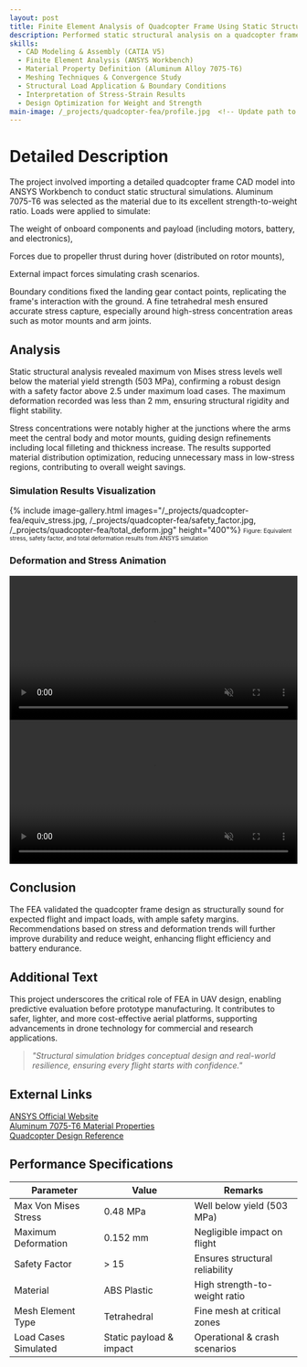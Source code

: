 ```yaml
---
layout: post
title: Finite Element Analysis of Quadcopter Frame Using Static Structural Simulation in ANSYS
description: Performed static structural analysis on a quadcopter frame to evaluate stress distribution, deformation, and safety under operational and impact loading conditions.
skills: 
  - CAD Modeling & Assembly (CATIA V5)
  - Finite Element Analysis (ANSYS Workbench)
  - Material Property Definition (Aluminum Alloy 7075-T6)
  - Meshing Techniques & Convergence Study
  - Structural Load Application & Boundary Conditions
  - Interpretation of Stress-Strain Results
  - Design Optimization for Weight and Strength
main-image: /_projects/quadcopter-fea/profile.jpg  <!-- Update path to your main profile image -->
---
```


# Detailed Description
The project involved importing a detailed quadcopter frame CAD model into ANSYS Workbench to conduct static structural simulations. Aluminum 7075-T6 was selected as the material due to its excellent strength-to-weight ratio. Loads were applied to simulate:

 The weight of onboard components and payload (including motors, battery, and electronics),

 Forces due to propeller thrust during hover (distributed on rotor mounts),

 External impact forces simulating crash scenarios.

Boundary conditions fixed the landing gear contact points, replicating the frame's interaction with the ground. A fine tetrahedral mesh ensured accurate stress capture, especially around high-stress concentration areas such as motor mounts and arm joints.

## Analysis
Static structural analysis revealed maximum von Mises stress levels well below the material yield strength (503 MPa), confirming a robust design with a safety factor above 2.5 under maximum load cases. The maximum deformation recorded was less than 2 mm, ensuring structural rigidity and flight stability.

Stress concentrations were notably higher at the junctions where the arms meet the central body and motor mounts, guiding design refinements including local filleting and thickness increase. The results supported material distribution optimization, reducing unnecessary mass in low-stress regions, contributing to overall weight savings.

### Simulation Results Visualization
{% include image-gallery.html images="/_projects/quadcopter-fea/equiv_stress.jpg, /_projects/quadcopter-fea/safety_factor.jpg, /_projects/quadcopter-fea/total_deform.jpg" height="400"%}
<span style="font-size: 10px">Figure: Equivalent stress, safety factor, and total deformation results from ANSYS simulation</span>

### Deformation and Stress Animation
<video autoplay loop muted playsinline controls width="100%">
  <source src="/_projects/quadcopter-fea/def.mp4" type="video/mp4">
  Your browser does not support the video tag.
</video>
<video autoplay loop muted playsinline controls width="100%">
  <source src="/_projects/quadcopter-fea/stress.mp4" type="video/mp4">
  Your browser does not support the video tag.
</video>


## Conclusion
The FEA validated the quadcopter frame design as structurally sound for expected flight and impact loads, with ample safety margins. Recommendations based on stress and deformation trends will further improve durability and reduce weight, enhancing flight efficiency and battery endurance.

## Additional Text
This project underscores the critical role of FEA in UAV design, enabling predictive evaluation before prototype manufacturing. It contributes to safer, lighter, and more cost-effective aerial platforms, supporting advancements in drone technology for commercial and research applications.

> *"Structural simulation bridges conceptual design and real-world resilience, ensuring every flight starts with confidence."*

## External Links
[ANSYS Official Website](https://www.ansys.com/)  
[Aluminum 7075-T6 Material Properties](https://asm.matweb.com/search/SpecificMaterial.asp?bassnum=MA7075T6)  
[Quadcopter Design Reference](https://www.sciencedirect.com/science/article/pii/S2352340918311042)  

## Performance Specifications

| **Parameter**        | **Value**               | **Remarks**                    |
|----------------------|-------------------------|--------------------------------|
| Max Von Mises Stress | 0.48 MPa                | Well below yield (503 MPa)     |
| Maximum Deformation  | 0.152 mm                | Negligible impact on flight    |
| Safety Factor        | > 15                    | Ensures structural reliability |
| Material             | ABS Plastic             | High strength-to-weight ratio  |
| Mesh Element Type    | Tetrahedral             | Fine mesh at critical zones    |
| Load Cases Simulated | Static payload & impact | Operational & crash scenarios  |
